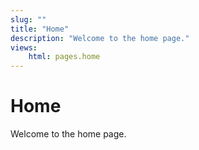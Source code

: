 ```yaml
---
slug: ""
title: "Home"
description: "Welcome to the home page."
views:
    html: pages.home
---
```


# Home

Welcome to the home page.
